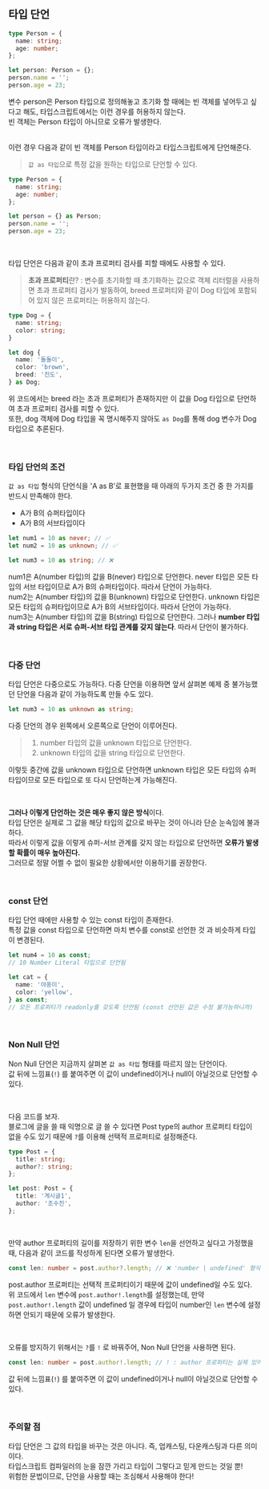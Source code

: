 ## 타입 단언

```typescript
type Person = {
  name: string;
  age: number;
};

let person: Person = {};
person.name = '';
person.age = 23;
```

변수 person은 Person 타입으로 정의해놓고 초기화 할 때에는 빈 객체를 넣어두고 싶다고 해도,
타입스크립트에서는 이런 경우를 허용하지 않는다. <br />
빈 객체는 Person 타입이 아니므로 오류가 발생한다. <br />

<br />
이런 경우 다음과 같이 빈 객체를 Person 타입이라고 타입스크립트에게 단언해준다.

> `값 as 타입`으로 특정 값을 원하는 타입으로 단언할 수 있다.

```typescript
type Person = {
  name: string;
  age: number;
};

let person = {} as Person;
person.name = '';
person.age = 23;
```

<br />

타입 단언은 다음과 같이 초과 프로퍼티 검사를 피할 때에도 사용할 수 있다.

> <b>초과 프로퍼티</b>란?
> : 변수를 초기화할 때 초기화하는 값으로 객체 리터럴을 사용하면 초과 프로퍼티 검사가 발동하여, breed 프로퍼티와 같이 Dog 타입에 포함되어 있지 않은 프로퍼티는 허용하지 않는다.

```typescript
type Dog = {
  name: string;
  color: string;
}

let dog {
  name: '돌돌이',
  color: 'brown',
  breed: '진도',
} as Dog;
```

위 코드에서는 breed 라는 초과 프로퍼티가 존재하지만 이 값을 Dog 타입으로 단언하여 초과 프로퍼티 검사를 피할 수 있다. <br />
또한, dog 객체에 Dog 타입을 꼭 명시해주지 않아도 `as Dog`를 통해 dog 변수가 Dog 타입으로 추론된다. <br />

<br />

### 타입 단언의 조건

`값 as 타입` 형식의 단언식을 'A as B'로 표현했을 때 아래의 두가지 조건 중 한 가지를 반드시 만족해야 한다.

- A가 B의 슈퍼타입이다
- A가 B의 서브타입이다

```typescript
let num1 = 10 as never; // ✅
let num2 = 10 as unknown; // ✅

let num3 = 10 as string; // ❌
```

num1은 A(number 타입)의 값을 B(never) 타입으로 단언한다. never 타입은 모든 타입의 서브 타입이므로 A가 B의 슈퍼타입이다. 따라서 단언이 가능하다. <br />
num2는 A(number 타입)의 값을 B(unknown) 타입으로 단언한다. unknown 타입은 모든 타입의 슈퍼타입이므로 A가 B의 서브타입이다. 따라서 단언이 가능하다. <br />
num3는 A(number 타입)의 값을 B(string) 타입으로 단언한다. 그러나 <b>number 타입과 string 타입은 서로 슈퍼-서브 타입 관계를 갖지 않는다</b>. 따라서 단언이 불가하다. <br />

<br />

### 다중 단언

타입 단언은 다중으로도 가능하다.
다중 단언을 이용하면 앞서 살펴본 예제 중 불가능했던 단언을 다음과 같이 가능하도록 만들 수도 있다.

```typescript
let num3 = 10 as unknown as string;
```

다중 단언의 경우 왼쪽에서 오른쪽으로 단언이 이루어진다.

> 1. number 타입의 값을 unknown 타입으로 단언한다.
> 2. unknown 타입의 값을 string 타입으로 단언한다.

이렇듯 중간에 값을 unknown 타입으로 단언하면 unknown 타입은 모든 타입의 슈퍼타입이므로 모든 타입으로 또 다시 단언하는게 가능해진다.

<br />

<b>그러나 이렇게 단언하는 것은 매우 좋지 않은 방식</b>이다. <br />
타입 단언은 실제로 그 값을 해당 타입의 값으로 바꾸는 것이 아니라 단순 눈속임에 불과하다. <br />
따라서 이렇게 값을 이렇게 슈퍼-서브 관계를 갖지 않는 타입으로 단언하면 <b>오류가 발생할 확률이 매우 높아진다.</b> <br />
그러므로 정말 어쩔 수 없이 필요한 상황에서만 이용하기를 권장한다. <br />

<br />

### const 단언

타입 단언 때에만 사용할 수 있는 const 타입이 존재한다. <br />
특정 값을 const 타입으로 단언하면 마치 변수를 const로 선언한 것 과 비슷하게 타입이 변경된다. <br />

```typescript
let num4 = 10 as const;
// 10 Number Literal 타입으로 단언됨

let cat = {
  name: '야옹이',
  color: 'yellow',
} as const;
// 모든 프로퍼티가 readonly를 갖도록 단언됨 (const 선언된 값은 수정 불가능하니까)
```

<br />

### Non Null 단언

Non Null 단언은 지금까지 살펴본 `값 as 타입` 형태를 따르지 않는 단언이다. <br />
값 뒤에 느낌표(`!`) 를 붙여주면 이 값이 undefined이거나 null이 아닐것으로 단언할 수 있다. <br />

<br />

다음 코드를 보자. <br />
블로그에 글을 쓸 때 익명으로 글 쓸 수 있다면 Post type의 author 프로퍼티 타입이 없을 수도 있기 때문에 `?`를 이용해 선택적 프로퍼티로 설정해준다.

```typescript
type Post = {
  title: string;
  author?: string;
};

let post: Post = {
  title: '게시글1',
  author: '조수진',
};
```

<br />

만약 author 프로퍼티의 길이를 저장하기 위한 변수 `len`을 선언하고 싶다고 가정했을 때, 다음과 같이 코드를 작성하게 된다면 오류가 발생한다.

```typescript
const len: number = post.author?.length; // ❌ 'number | undefined' 형식은 'number' 형식에 할당할 수 없다
```

post.author 프로퍼티는 선택적 프로퍼티이기 때문에 값이 undefined일 수도 있다. <br />
위 코드에서 `len` 변수에 `post.author!.length`를 설정했는데, 만약 `post.author!.length` 값이 undefined 일 경우에 타입이 number인 `len` 변수에 설정하면 안되기 때문에 오류가 발생한다. <br />

<br />

오류를 방지하기 위해서는 `?`를 `!` 로 바꿔주어, Non Null 단언을 사용하면 된다.

```typescript
const len: number = post.author!.length; // ! : author 프로퍼티는 실제 있어!! 라는 의미
```

값 뒤에 느낌표(`!`) 를 붙여주면 이 값이 undefined이거나 null이 아닐것으로 단언할 수 있다. <br />

<br />

### 주의할 점

타입 단언은 그 값의 타입을 바꾸는 것은 아니다. 즉, 업캐스팅, 다운캐스팅과 다른 의미이다. <br />
타입스크립트 컴파일러의 눈을 잠깐 가리고 타입이 그렇다고 믿게 만드는 것일 뿐! <br />
위험한 문법이므로, 단언을 사용할 때는 조심해서 사용해야 한다!
